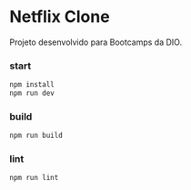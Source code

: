 # Netflix Clone

Projeto desenvolvido para Bootcamps da DIO.

### start
```sh
npm install
npm run dev
```

### build
```sh
npm run build
```

### lint
```sh
npm run lint
```
